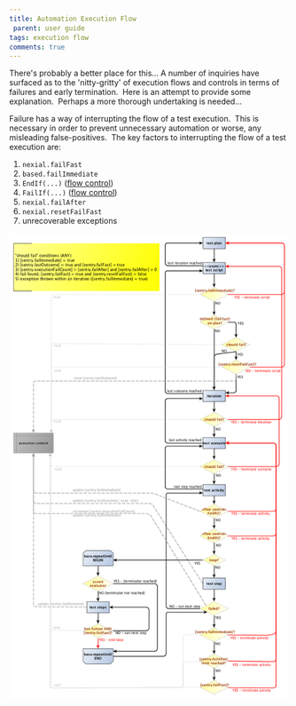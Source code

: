 ```yaml
---
title: Automation Execution Flow
 parent: user guide
tags: execution flow
comments: true
---
```



There's probably a better place for this... A number of inquiries have surfaced as to the 'nitty-gritty' of 
execution flows and controls in terms of failures and early termination.  Here is an attempt to provide some 
explanation.  Perhaps a more thorough undertaking is needed...

Failure has a way of interrupting the flow of a test execution.  This is necessary in order to prevent unnecessary 
automation or worse, any misleading false-positives.  The key factors to interrupting the flow of a test execution are:

1.  `nexial.failFast`
2.  `based.failImmediate` 
3.  `EndIf(...)` ([flow control](../flowcontrols/index)) 
4.  `FailIf(...)` ([flow control](../flowcontrols/index))
5.  `nexial.failAfter` 
6.  `nexial.resetFailFast` 
7.  unrecoverable exceptions

![flow](image/ExecutionFlow_01.png)
